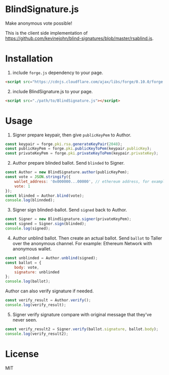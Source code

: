 # BlindSignature.js
Make anonymous vote possible!

This is the client side implementation of https://github.com/kevinejohn/blind-signatures/blob/master/rsablind.js.

# Installation

1. include `forge.js` dependency to your page.

```html
<script src="https://cdnjs.cloudflare.com/ajax/libs/forge/0.10.0/forge.min.js"></script>
```

2. include BlindSignature.js to your page.

```html
<script src="./path/to/BlindSignature.js"></script>
```

# Usage

1. Signer prepare keypair, then give `publicKeyPem` to Author.

```javascript
const keypair = forge.pki.rsa.generateKeyPair(2048);
const publicKeyPem = forge.pki.publicKeyToPem(keypair.publicKey);
const privateKeyPem = forge.pki.privateKeyToPem(keypair.privateKey);
```

2. Author prepare blinded ballot. Send `blinded` to Signer.

```javascript
const Author = new BlindSignature.author(publicKeyPem);
const vote = JSON.stringify({
    wallet_address: '0x000000...00000', // ethereum address, for example
    vote: 1
});
const blinded = Author.blind(vote);
console.log(blinnded);
```

3. Signer sign blinded-ballot. Send `signed` back to Author.

```javascript
const Signer = new BlindSignature.signer(privateKeyPem);
const signed = Signer.sign(blinded);
console.log(signed);
```

4. Author unblind ballot. Then create an actual ballot. Send `ballot` to Taller over the anonymous channel. For example: Ethereum Network with anonymous wallet.

```javascript
const unblinded = Author.unblind(signed);
const ballot = {
    body: vote,
    signature: unblinded
};
console.log(ballot);
```

Author can also verify signature if needed.

```javascript
const verify_result = Author.verify();
console.log(verify_result);
```

5. Signer verify signature compare with original message that they've never seen.

```javascript
const verify_result2 = Signer.verify(ballot.signature, ballot.body);
console.log(verify_result2);
```

# License
MIT
